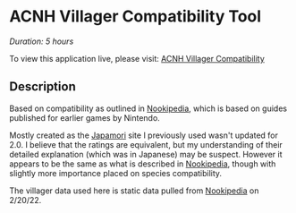 # ACNH Villager Compatibility Tool

_Duration: 5 hours_  

To view this application live, please visit: [ACNH Villager Compatibility](https://mbmosman.github.io/acnh-villager-compatibility/)


## Description

Based on compatibility as outlined in [Nookipedia](https://nookipedia.com/wiki/Compatibility), which is based on guides published for earlier games by Nintendo.

Mostly created as the [Japamori](https://d.japamori.com/en/) site I previously used wasn't updated for 2.0. I believe that the ratings are equivalent, but my understanding of their detailed explanation (which was in Japanese) may be suspect. However it appears to be the same as what is described in [Nookipedia](https://nookipedia.com/wiki/Compatibility), though with slightly more importance placed on species compatibility. 

The villager data used here is static data pulled from [Nookipedia](https://nookipedia.com/wiki/Compatibility) on 2/20/22. 